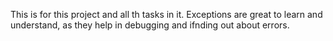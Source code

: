 This is for this project and all th tasks in it.
Exceptions are great to learn and understand, as they help in debugging and ifnding out about errors.
